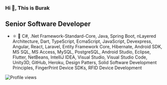 ### Hi 👋, This is Burak

## Senior Software Developer
* ⚛ 📱 C#, .Net Framework-Standard-Core, Java, Spring Boot, nLayered Architecture, Dart, TypeScript, EcmaScript, JavaScript, Devexpress, Angular, React, Laravel, Entity Framework Core, Hibernate, Android SDK, MS SQL, MS Access, MySQL, PostgreSQL, 
Android Studio, Eclipse, Flutter, NetBeans, IntelliJ IDEA, Visual Studio, Visual Studio Code, Unity3D, GitHub, Heroku, Design Patters, Solid Software Development Principles, FingerPrint Device SDKs, RFID Device Development

![Profile views](https://gpvc.arturio.dev/burakhayirli)  
